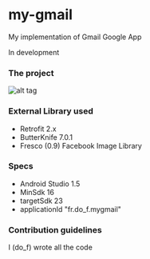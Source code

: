 # my-gmail
My implementation of Gmail Google App

In development

### The project ###

![alt tag](http://62-210-36-42.rev.poneytelecom.eu/~do_f/android/my-gmail_logo.png)

### External Library used ###

* Retrofit 2.x
* ButterKnife 7.0.1
* Fresco (0.9) Facebook Image Library

### Specs ###

* Android Studio 1.5
* MinSdk 16
* targetSdk 23
* applicationId "fr.do_f.mygmail"

### Contribution guidelines ###

I (do_f) wrote all the code
